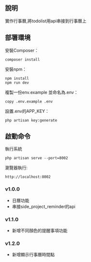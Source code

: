 ## 說明
實作行事曆,將todolist用api串接到行事曆上

## 部署環境

安裝Composer：
```
composer install
```

安裝npm：
```
npm install
npm run dev
```

複製一份env.example 並命名為.env：
```
copy .env.example .env
```

設置.env的APP_KEY：
```
php artisan key:generate
```

## 啟動命令
執行系統
```
php artisan serve --port=8002
```

瀏覽器執行:
```
http://localhost:8002
```

### v1.0.0
- 日曆功能
- 串接side_project_reminder的api

### v1.1.0
- 新增不同顏色的提醒事項功能

### v1.2.0
- 新增顯示行事曆時間點